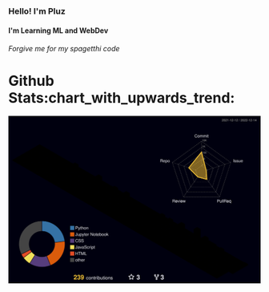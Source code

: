 

<h3>Hello! I'm Pluz</h3>

<h4>I'm Learning ML and WebDev </h4>

<h6> Forgive me for my spagetthi code</h6>

<h1>Github Stats:chart_with_upwards_trend:</h1>


![](./profile-3d-contrib/profile-night-rainbow.svg)





